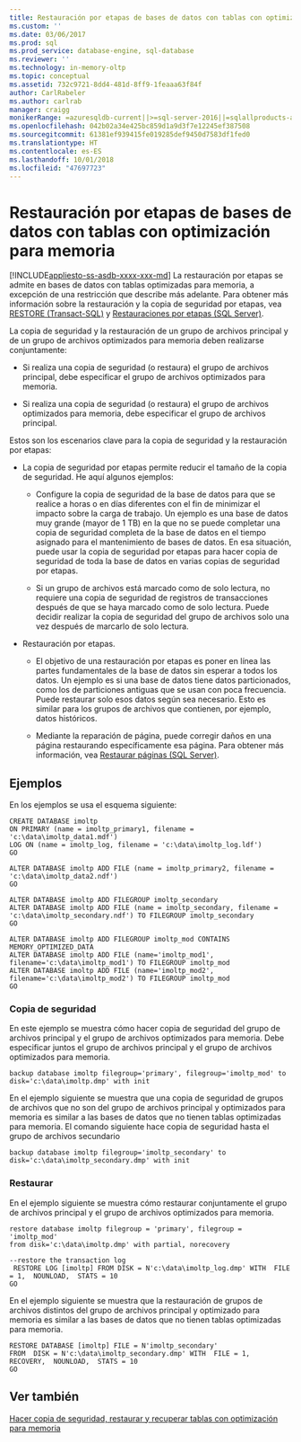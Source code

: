 ```yaml
---
title: Restauración por etapas de bases de datos con tablas con optimización para memoria | Microsoft Docs
ms.custom: ''
ms.date: 03/06/2017
ms.prod: sql
ms.prod_service: database-engine, sql-database
ms.reviewer: ''
ms.technology: in-memory-oltp
ms.topic: conceptual
ms.assetid: 732c9721-8dd4-481d-8ff9-1feaaa63f84f
author: CarlRabeler
ms.author: carlrab
manager: craigg
monikerRange: =azuresqldb-current||>=sql-server-2016||=sqlallproducts-allversions||>=sql-server-linux-2017||=azuresqldb-mi-current
ms.openlocfilehash: 042b02a34e425bc859d1a9d3f7e12245ef387508
ms.sourcegitcommit: 61381ef939415fe019285def9450d7583df1fed0
ms.translationtype: HT
ms.contentlocale: es-ES
ms.lasthandoff: 10/01/2018
ms.locfileid: "47697723"
---
```

# <a name="piecemeal-restore-of-databases-with-memory-optimized-tables"></a>Restauración por etapas de bases de datos con tablas con optimización para memoria
[!INCLUDE[appliesto-ss-asdb-xxxx-xxx-md](../../includes/appliesto-ss-asdb-xxxx-xxx-md.md)]
  La restauración por etapas se admite en bases de datos con tablas optimizadas para memoria, a excepción de una restricción que describe más adelante. Para obtener más información sobre la restauración y la copia de seguridad por etapas, vea [RESTORE &#40;Transact-SQL&#41;](../../t-sql/statements/restore-statements-transact-sql.md) y [Restauraciones por etapas &#40;SQL Server&#41;](../../relational-databases/backup-restore/piecemeal-restores-sql-server.md).  
  
 La copia de seguridad y la restauración de un grupo de archivos principal y de un grupo de archivos optimizados para memoria deben realizarse conjuntamente:  
  
-   Si realiza una copia de seguridad (o restaura) el grupo de archivos principal, debe especificar el grupo de archivos optimizados para memoria.  
  
-   Si realiza una copia de seguridad (o restaura) el grupo de archivos optimizados para memoria, debe especificar el grupo de archivos principal.  
  
 Estos son los escenarios clave para la copia de seguridad y la restauración por etapas:  
  
-   La copia de seguridad por etapas permite reducir el tamaño de la copia de seguridad. He aquí algunos ejemplos:  
  
    -   Configure la copia de seguridad de la base de datos para que se realice a horas o en días diferentes con el fin de minimizar el impacto sobre la carga de trabajo. Un ejemplo es una base de datos muy grande (mayor de 1 TB) en la que no se puede completar una copia de seguridad completa de la base de datos en el tiempo asignado para el mantenimiento de bases de datos. En esa situación, puede usar la copia de seguridad por etapas para hacer copia de seguridad de toda la base de datos en varias copias de seguridad por etapas.  
  
    -   Si un grupo de archivos está marcado como de solo lectura, no requiere una copia de seguridad de registros de transacciones después de que se haya marcado como de solo lectura. Puede decidir realizar la copia de seguridad del grupo de archivos solo una vez después de marcarlo de solo lectura.  
  
-   Restauración por etapas.  
  
    -   El objetivo de una restauración por etapas es poner en línea las partes fundamentales de la base de datos sin esperar a todos los datos. Un ejemplo es si una base de datos tiene datos particionados, como los de particiones antiguas que se usan con poca frecuencia. Puede restaurar solo esos datos según sea necesario. Esto es similar para los grupos de archivos que contienen, por ejemplo, datos históricos.  
  
    -   Mediante la reparación de página, puede corregir daños en una página restaurando específicamente esa página. Para obtener más información, vea [Restaurar páginas &#40;SQL Server&#41;](../../relational-databases/backup-restore/restore-pages-sql-server.md).  
  
## <a name="samples"></a>Ejemplos  
 En los ejemplos se usa el esquema siguiente:  
  
```  
CREATE DATABASE imoltp  
ON PRIMARY (name = imoltp_primary1, filename = 'c:\data\imoltp_data1.mdf')  
LOG ON (name = imoltp_log, filename = 'c:\data\imoltp_log.ldf')  
GO  
  
ALTER DATABASE imoltp ADD FILE (name = imoltp_primary2, filename = 'c:\data\imoltp_data2.ndf')  
GO  
  
ALTER DATABASE imoltp ADD FILEGROUP imoltp_secondary  
ALTER DATABASE imoltp ADD FILE (name = imoltp_secondary, filename = 'c:\data\imoltp_secondary.ndf') TO FILEGROUP imoltp_secondary  
GO  
  
ALTER DATABASE imoltp ADD FILEGROUP imoltp_mod CONTAINS MEMORY_OPTIMIZED_DATA   
ALTER DATABASE imoltp ADD FILE (name='imoltp_mod1', filename='c:\data\imoltp_mod1') TO FILEGROUP imoltp_mod   
ALTER DATABASE imoltp ADD FILE (name='imoltp_mod2', filename='c:\data\imoltp_mod2') TO FILEGROUP imoltp_mod   
GO  
```  
  
### <a name="backup"></a>Copia de seguridad  
 En este ejemplo se muestra cómo hacer copia de seguridad del grupo de archivos principal y el grupo de archivos optimizados para memoria. Debe especificar juntos el grupo de archivos principal y el grupo de archivos optimizados para memoria.  
  
```  
backup database imoltp filegroup='primary', filegroup='imoltp_mod' to disk='c:\data\imoltp.dmp' with init  
```  
  
 En el ejemplo siguiente se muestra que una copia de seguridad de grupos de archivos que no son del grupo de archivos principal y optimizados para memoria es similar a las bases de datos que no tienen tablas optimizadas para memoria. El comando siguiente hace copia de seguridad hasta el grupo de archivos secundario  
  
```  
backup database imoltp filegroup='imoltp_secondary' to disk='c:\data\imoltp_secondary.dmp' with init  
```  
  
### <a name="restore"></a>Restaurar  
 En el ejemplo siguiente se muestra cómo restaurar conjuntamente el grupo de archivos principal y el grupo de archivos optimizados para memoria.  
  
```  
restore database imoltp filegroup = 'primary', filegroup = 'imoltp_mod'   
from disk='c:\data\imoltp.dmp' with partial, norecovery  
  
--restore the transaction log  
 RESTORE LOG [imoltp] FROM DISK = N'c:\data\imoltp_log.dmp' WITH  FILE = 1,  NOUNLOAD,  STATS = 10  
GO  
```  
  
 En el ejemplo siguiente se muestra que la restauración de grupos de archivos distintos del grupo de archivos principal y optimizado para memoria es similar a las bases de datos que no tienen tablas optimizadas para memoria.  
  
```  
RESTORE DATABASE [imoltp] FILE = N'imoltp_secondary'   
FROM  DISK = N'c:\data\imoltp_secondary.dmp' WITH  FILE = 1,  RECOVERY,  NOUNLOAD,  STATS = 10  
GO  
```  
  
## <a name="see-also"></a>Ver también  
 [Hacer copia de seguridad, restaurar y recuperar tablas con optimización para memoria](http://msdn.microsoft.com/library/3f083347-0fbb-4b19-a6fb-1818d545e281)  
  
  
